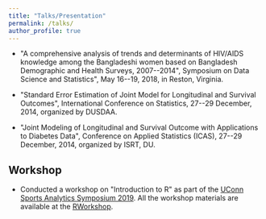 ```yaml
---
title: "Talks/Presentation"
permalink: /talks/
author_profile: true
---
```


* "A comprehensive analysis of trends and determinants of HIV/AIDS knowledge among the Bangladeshi women based on Bangladesh Demographic and Health Surveys, 2007--2014", Symposium on Data Science and Statistics", May 16--19, 2018, in Reston, Virginia. 

* "Standard Error Estimation of Joint Model for Longitudinal and Survival Outcomes", International Conference on Statistics, 27--29 December, 2014, organized by DUSDAA.

* "Joint Modeling of Longitudinal and Survival Outcome with Applications to Diabetes Data", Conference on Applied Statistics (ICAS), 27--29 December, 2014, organized by ISRT, DU.

## Workshop 
* Conducted a workshop on "Introduction to R" as part of the [UConn Sports Analytics Symposium 2019](https://statds.org/events/ucsas2019/). All the workshop materials are available at the [RWorkshop](https://github.com/mdtuhinsheikh/introR_ucsas2019).
